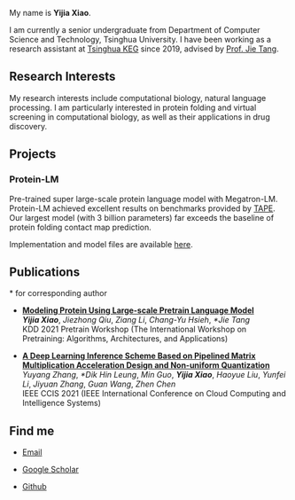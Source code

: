 My name is **Yijia Xiao**.

I am currently a senior undergraduate from Department of Computer Science and Technology, Tsinghua University. I have been working as a research assistant at [Tsinghua KEG](http://keg.cs.tsinghua.edu.cn/) since 2019, advised by [Prof. Jie Tang](https://keg.cs.tsinghua.edu.cn/jietang/).


## Research Interests
My research interests include computational biology, natural language processing. I am particularly interested in protein folding and virtual screening in computational biology, as well as their applications in drug discovery.


## Projects

### Protein-LM
Pre-trained super large-scale protein language model with Megatron-LM. Protein-LM achieved excellent results on benchmarks provided by [TAPE](https://arxiv.org/abs/1906.08230). Our largest model (with 3 billion parameters) far exceeds the baseline of protein folding contact map prediction.

Implementation and model files are available [here](https://github.com/THUDM/ProteinLM).

## Publications

\* for corresponding author

- **[Modeling Protein Using Large-scale Pretrain Language Model](https://Yijia-Xiao.github.io/files/Modeling_Protein_Using_Large-scale_Pretrain_Language_Model.pdf)** <br/> ***Yijia Xiao***, *Jiezhong Qiu*, *Ziang Li*, *Chang-Yu Hsieh*, *\*Jie Tang* <br/> KDD 2021 Pretrain Workshop (The International Workshop on Pretraining: Algorithms, Architectures, and Applications)


- **[A Deep Learning Inference Scheme Based on Pipelined Matrix Multiplication Acceleration Design and Non-uniform Quantization](https://Yijia-Xiao.github.io/files/A_Deep_Learning_Inference_Scheme.pdf)** <br/> *Yuyang Zhang*, *\*Dik Hin Leung*, *Min Guo*, ***Yijia Xiao***, *Haoyue Liu*, *Yunfei Li*, *Jiyuan Zhang*, *Guan Wang*, *Zhen Chen* <br/> IEEE CCIS 2021 (IEEE International Conference on Cloud Computing and Intelligence Systems)

## Find me

- [Email](mailto:yijia-xiao@outlook.com)

- [Google Scholar](https://scholar.google.com/citations?user=I8Y114YAAAAJ&hl=en)

- [Github](https://github.com/Yijia-Xiao)
